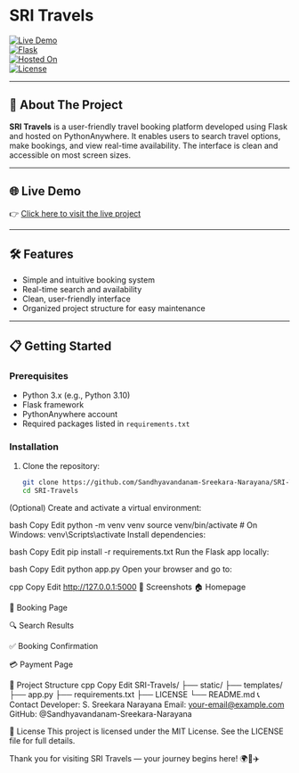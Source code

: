 # SRI Travels

[![Live Demo](https://img.shields.io/badge/Live-Demo-brightgreen?style=for-the-badge)](https://245124734054.pythonanywhere.com/)  
[![Flask](https://img.shields.io/badge/Built%20With-Flask-blue?style=for-the-badge)](https://flask.palletsprojects.com/)  
[![Hosted On](https://img.shields.io/badge/Hosted%20On-PythonAnywhere-orange?style=for-the-badge)](https://www.pythonanywhere.com/)  
[![License](https://img.shields.io/badge/License-MIT-yellow?style=for-the-badge)](LICENSE)

---

## 🚀 About The Project

**SRI Travels** is a user-friendly travel booking platform developed using Flask and hosted on PythonAnywhere. It enables users to search travel options, make bookings, and view real-time availability. The interface is clean and accessible on most screen sizes.

---

## 🌐 Live Demo

👉 [Click here to visit the live project](https://245124734054.pythonanywhere.com/)

---

## 🛠 Features

- Simple and intuitive booking system  
- Real-time search and availability  
- Clean, user-friendly interface  
- Organized project structure for easy maintenance  

---

## 📋 Getting Started

### Prerequisites

- Python 3.x (e.g., Python 3.10)
- Flask framework
- PythonAnywhere account
- Required packages listed in `requirements.txt`

### Installation

1. Clone the repository:
   ```bash
   git clone https://github.com/Sandhyavandanam-Sreekara-Narayana/SRI-Travels.git
   cd SRI-Travels
(Optional) Create and activate a virtual environment:

bash
Copy
Edit
python -m venv venv
source venv/bin/activate  # On Windows: venv\Scripts\activate
Install dependencies:

bash
Copy
Edit
pip install -r requirements.txt
Run the Flask app locally:

bash
Copy
Edit
python app.py
Open your browser and go to:

cpp
Copy
Edit
http://127.0.0.1:5000
📸 Screenshots
🏠 Homepage

🚌 Booking Page

🔍 Search Results

✅ Booking Confirmation

💳 Payment Page

📁 Project Structure
cpp
Copy
Edit
SRI-Travels/
├── static/
├── templates/
├── app.py
├── requirements.txt
├── LICENSE
└── README.md
📞 Contact
Developer: S. Sreekara Narayana
Email: your-email@example.com
GitHub: @Sandhyavandanam-Sreekara-Narayana

📝 License
This project is licensed under the MIT License.
See the LICENSE file for full details.

Thank you for visiting SRI Travels — your journey begins here! 🌍🧳✈️
